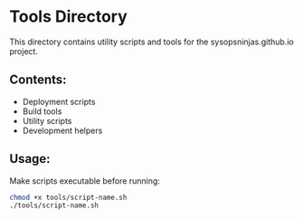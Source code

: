 # Tools Directory

This directory contains utility scripts and tools for the sysopsninjas.github.io project.

## Contents:
- Deployment scripts
- Build tools
- Utility scripts
- Development helpers

## Usage:
Make scripts executable before running:
```bash
chmod +x tools/script-name.sh
./tools/script-name.sh
```
